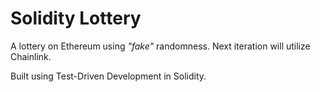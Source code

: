 # Solidity Lottery

A lottery on Ethereum using *"fake"* randomness. Next iteration will utilize Chainlink.

Built using Test-Driven Development in Solidity.

